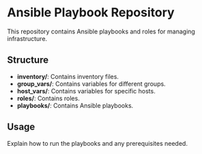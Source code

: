 # Ansible Playbook Repository

This repository contains Ansible playbooks and roles for managing infrastructure.

## Structure

- **inventory/**: Contains inventory files.
- **group_vars/**: Contains variables for different groups.
- **host_vars/**: Contains variables for specific hosts.
- **roles/**: Contains roles.
- **playbooks/**: Contains Ansible playbooks.

## Usage

Explain how to run the playbooks and any prerequisites needed.

